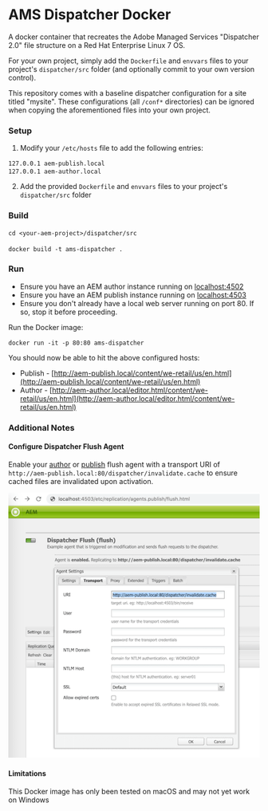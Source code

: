 # AMS Dispatcher Docker

A docker container that recreates the Adobe Managed Services "Dispatcher 2.0" file structure on a Red Hat Enterprise Linux 7 OS. 


For your own project, simply add the `Dockerfile` and `envvars` files to your project's `dispatcher/src` folder (and optionally commit to your own version control). 

This repository comes with a baseline dispatcher configuration for a site titled "mysite". These configurations (all `/conf*` directories) can be ignored when copying the aforementioned files into your own project. 

### Setup

1. Modify your `/etc/hosts` file to add the following entries:
```
127.0.0.1 aem-publish.local
127.0.0.1 aem-author.local
```

2. Add the provided `Dockerfile` and `envvars` files to your project's `dispatcher/src` folder

### Build

```
cd <your-aem-project>/dispatcher/src

docker build -t ams-dispatcher .
```

### Run

* Ensure you have an AEM author instance running on [localhost:4502](http://localhost:4502)
* Ensure you have an AEM publish instance running on [localhost:4503](http://localhost:4503)
* Ensure you don't already have a local web server running on port 80. If so, stop it before proceeding.

Run the Docker image:
```
docker run -it -p 80:80 ams-dispatcher
```

You should now be able to hit the above configured hosts: 
* Publish - [http://aem-publish.local/content/we-retail/us/en.html](http://aem-publish.local/content/we-retail/us/en.html) 
* Author - [http://aem-author.local/editor.html/content/we-retail/us/en.html](http://aem-author.local/editor.html/content/we-retail/us/en.html)


### Additional Notes

#### Configure Dispatcher Flush Agent

Enable your [author](http://localhost:4502/etc/replication/agents.author/flush.html) or [publish](http://localhost:4503/etc/replication/agents.publish/flush.html) flush agent with a transport URI of `http://aem-publish.local:80/dispatcher/invalidate.cache` to ensure cached files are invalidated upon activation.

<img src="docs/media/flush-agent.png" alt="Flush agent config" width="530">

#### Limitations

This Docker image has only been tested on macOS and may not yet work on Windows
